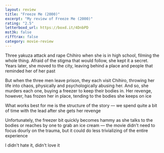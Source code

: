```yaml
---
layout: review
title: "Freeze Me (2000)"
excerpt: "My review of Freeze Me (2000)"
rating: "2.5"
letterboxd_url: https://boxd.it/4DnbPD
mst3k: false
rifftrax: false
category: movie-review
---
```


Three yakuza attack and rape Chihiro when she is in high school, filming the whole thing. Afraid of the stigma that would follow, she kept it a secret. Years later, she moved to the city, leaving behind a place and people that reminded her of her past

But when the three men leave prison, they each visit Chihiro, throwing her life into chaos, physically and psychologically abusing her. And so, she murders each one, buying a freezer to keep their bodies in. Her revenge, however, has frozen her in place, tending to the bodies she keeps on ice

What works best for me is the structure of the story — we spend quite a bit of time with the lead after she gets her revenge

Unfortunately, the freezer bit quickly becomes hammy as she talks to the bodies or reaches by one to grab an ice cream — the movie didn't need to focus dourly on the trauma, but it could do less trivializing of the entire experience

I didn't hate it, didn't love it

